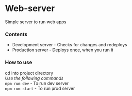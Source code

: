 # Web-server
Simple server to run web apps

### Contents
* Development server - Checks for changes and redeploys
* Production server - Deploys once, when you run it

### How to use
cd into project directory  
_Use the following commands_  
`npm run dev` - To run dev server  
`npm run start` - To run prod server
